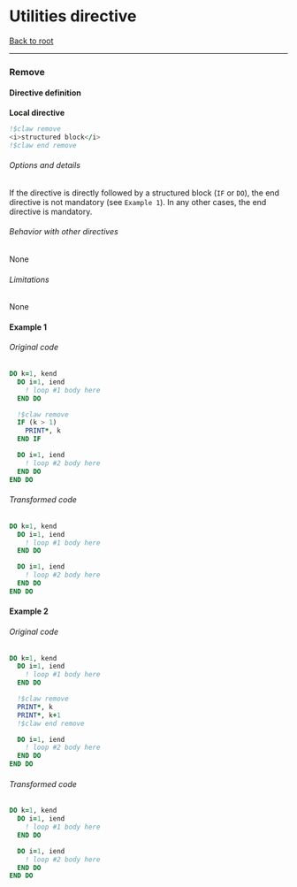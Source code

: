 # Utilities directive
[Back to root](https://github.com/C2SM-RCM/claw-language-definition)

---

### Remove
#### Directive definition
**Local directive**
```fortran
!$claw remove
<i>structured block</i>
!$claw end remove
```
<!---  Description of the directive --->

###### Options and details
If the directive is directly followed by a structured block (`IF` or `DO`), the
end directive is not mandatory (see `Example 1`). In any other cases, the end
directive is mandatory.

###### Behavior with other directives
None

###### Limitations
None

#### Example 1
###### Original code
```fortran
DO k=1, kend
  DO i=1, iend
    ! loop #1 body here
  END DO

  !$claw remove
  IF (k > 1)
    PRINT*, k
  END IF

  DO i=1, iend
    ! loop #2 body here
  END DO
END DO
```

###### Transformed code
```fortran
DO k=1, kend
  DO i=1, iend
    ! loop #1 body here
  END DO

  DO i=1, iend
    ! loop #2 body here
  END DO
END DO
```


#### Example 2
###### Original code
```fortran
DO k=1, kend
  DO i=1, iend
    ! loop #1 body here
  END DO

  !$claw remove
  PRINT*, k
  PRINT*, k+1
  !$claw end remove

  DO i=1, iend
    ! loop #2 body here
  END DO
END DO
```

###### Transformed code
```fortran
DO k=1, kend
  DO i=1, iend
    ! loop #1 body here
  END DO

  DO i=1, iend
    ! loop #2 body here
  END DO
END DO
```
